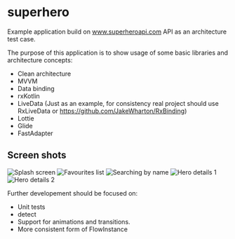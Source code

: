 
# superhero
Example application build on www.superheroapi.com API as an architecture test case.

The purpose of this application is to show usage of some basic libraries and architecture concepts:
* Clean architecture
* MVVM
* Data binding
* rxKotlin
* LiveData (Just as an example, for consistency real project should use RxLiveData or https://github.com/JakeWharton/RxBinding)
* Lottie
* Glide
* FastAdapter

## Screen shots
![Splash screen](/screens/screen0.png)
![Favourites list](/screens/screen1.png)
![Searching by name](screens/screen2.png)
![Hero details 1](screens/screen3.png)
![Hero details 2](screens/screen4.png)


Further developement should be focused on:
* Unit tests
* detect
* Support for animations and transitions.
* More consistent form of FlowInstance



